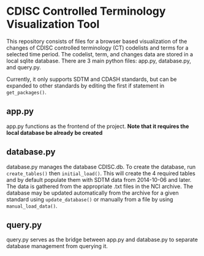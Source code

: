# CDISC Controlled Terminology Visualization Tool
This repository consists of files for a browser based visualization of the changes of CDISC controlled terminology (CT) codelists and terms for a selected time period. The codelist, term, and changes data are stored in a local sqlite database. There are 3 main python files: app.py, database.py, and query.py.

Currently, it only supports SDTM and CDASH standards, but can be expanded to other standards by editing the first if statement in `get_packages()`.

## app.py
app.py functions as the frontend of the project. **Note that it requires the local database be already be created**

## database.py
database.py manages the database CDISC.db. To create the database, run `create_tables()` then `initial_load()`. This will create the 4 required tables and by default populate them with SDTM data from 2014-10-06 and later. The data is gathered from the appropriate .txt files in the NCI archive. The database may be updated automatically from the archive for a given standard using `update_database()` or manually from a file by using `manual_load_data()`.

## query.py
query.py serves as the bridge between app.py and database.py to separate database management from querying it.
